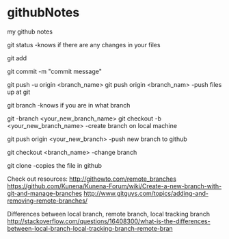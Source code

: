 # githubNotes
my github notes


git status
-knows if there are any changes in your files

git add

git commit -m "commit message"

git push -u origin <branch_name>
git push origin <branch_nam>
-push files up at git


git branch 
-knows if you are in what branch

git -branch <your_new_branch_name>
git checkout -b <your_new_branch_name>
-create branch on local machine

git push origin <your_new_branch>
-push new branch to github


git checkout <branch_name>
-change branch

git clone <url link>
-copies the file in github


Check out resources:
http://githowto.com/remote_branches
https://github.com/Kunena/Kunena-Forum/wiki/Create-a-new-branch-with-git-and-manage-branches
http://www.gitguys.com/topics/adding-and-removing-remote-branches/

Differences between local branch, remote branch, local tracking branch
http://stackoverflow.com/questions/16408300/what-is-the-differences-between-local-branch-local-tracking-branch-remote-bran
